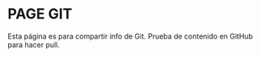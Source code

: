 # PAGE GIT

Esta página es para compartir info de Git. Prueba de contenido en GitHub para hacer pull.

